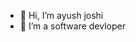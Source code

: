 - 👋 Hi, I’m ayush joshi
- 👀 I’m a software devloper 


<!---
ayushjoshi165/ayushjoshi165 is a ✨ special ✨ repository because its `README.md` (this file) appears on your GitHub profile.
You can click the Preview link to take a look at your changes.
--->
